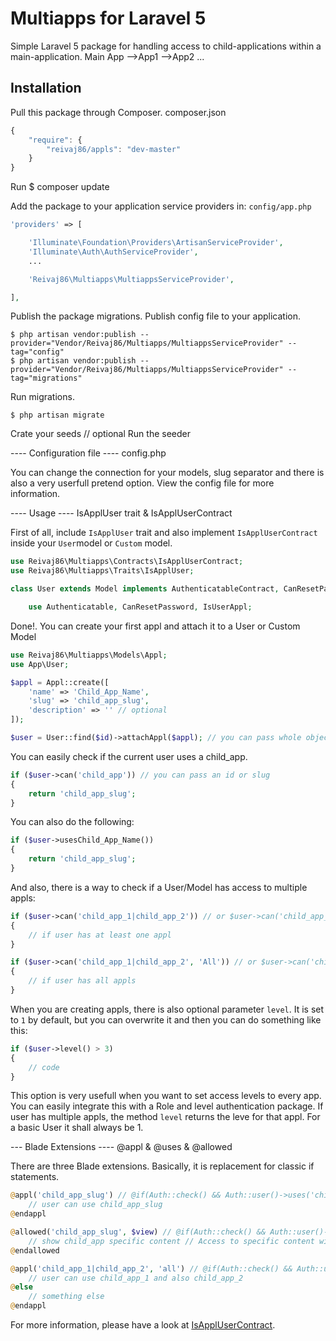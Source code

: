 # Multiapps for Laravel 5

Simple Laravel 5 package for handling access to child-applications within a main-application.
Main App
-->App1
-->App2
...
## Installation

Pull this package  through Composer. composer.json

```js
{
    "require": {
        "reivaj86/appls": "dev-master"
    }
}
```
Run
    $ composer update

Add the package to your application service providers in: `config/app.php`

```php
'providers' => [

    'Illuminate\Foundation\Providers\ArtisanServiceProvider',
    'Illuminate\Auth\AuthServiceProvider',
    ...

    'Reivaj86\Multiapps\MultiappsServiceProvider',

],
```

Publish the package migrations.
Publish config file to your application.

    $ php artisan vendor:publish --provider="Vendor/Reivaj86/Multiapps/MultiappsServiceProvider" --tag="config"
    $ php artisan vendor:publish --provider="Vendor/Reivaj86/Multiapps/MultiappsServiceProvider" --tag="migrations"


Run migrations. 

    $ php artisan migrate

Crate your seeds // optional
Run the seeder

---- Configuration file ---- config.php

You can change the connection for your models, slug separator and there is also a very userfull pretend option. View the config file for more information.

---- Usage ---- IsApplUser trait & IsApplUserContract

First of all, include `IsApplUser` trait and also implement `IsApplUserContract` inside your `User`model or `Custom` model.

```php
use Reivaj86\Multiapps\Contracts\IsApplUserContract;
use Reivaj86\Multiapps\Traits\IsApplUser;

class User extends Model implements AuthenticatableContract, CanResetPasswordContract, IsApplUserContract {

	use Authenticatable, CanResetPassword, IsUserAppl;
```

Done!. You can create your first appl and attach it to a User or Custom Model

```php
use Reivaj86\Multiapps\Models\Appl;
use App\User;

$appl = Appl::create([
    'name' => 'Child_App_Name',
    'slug' => 'child_app_slug',
    'description' => '' // optional
]);

$user = User::find($id)->attachAppl($appl); // you can pass whole object, or just id
```

You can easily check if the current user uses a child_app.

```php
if ($user->can('child_app')) // you can pass an id or slug
{
    return 'child_app_slug';
}
```

You can also do the following:

```php
if ($user->usesChild_App_Name())
{
    return 'child_app_slug';
}

```

And also, there is a way to check if a User/Model has access to multiple appls:

```php
if ($user->can('child_app_1|child_app_2')) // or $user->can('child_app_1, child_app_2') and also $user->can(['child_app_1', 'child_app_2'])
{
    // if user has at least one appl
}

if ($user->can('child_app_1|child_app_2', 'All')) // or $user->can('child_app_1, child_app_2', 'All') and also $user->can(['child_app_1', 'child_app_2'], 'All')
{
    // if user has all appls
}
```

When you are creating appls, there is also optional parameter `level`. It is set to `1` by default, but you can overwrite it and then you can do something like this:

```php
if ($user->level() > 3)
{
    // code
}
```
This option is very usefull when you want to set access levels to every app. You can easily integrate this with a Role and level authentication package.
If user has multiple appls, the method `level` returns the leve for that appl. For a basic User it shall always be 1. 


--- Blade Extensions ---- @appl & @uses & @allowed

There are three Blade extensions. Basically, it is replacement for classic if statements.

```php
@appl('child_app_slug') // @if(Auth::check() && Auth::user()->uses('child_app_slug'))
    // user can use child_app_slug
@endappl

@allowed('child_app_slug', $view) // @if(Auth::check() && Auth::user()->allowed('child_app', $view))
    // show child_app specific content // Access to specific content within the child_app
@endallowed

@appl('child_app_1|child_app_2', 'all') // @if(Auth::check() && Auth::user()->can('child_app_1|child_app_2', 'all'))
    // user can use child_app_1 and also child_app_2
@else
    // something else
@endappl
```

For more information, please have a look at [IsApplUserContract](https://github.com/reivaj86/multiapps/blob/master/src/Reivaj86/Multiapps/Contracts/IsApplUserContract.php).

